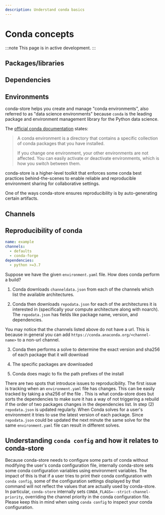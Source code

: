 ```yaml
---
description: Understand conda basics
---
```


# Conda concepts

:::note
This page is in active development.
:::

## Packages/libraries

<!-- TODO -->

## Dependencies

<!-- TODO -->

## Environments

conda-store helps you create and manage "conda environments", also referred to as "data science environments" because `conda` is the leading package and environment management library for the Python data science.

The [official conda documentation][conda-docs-environments] states:

> A conda environment is a directory that contains a specific collection of conda packages that you have installed.
>
> If you change one environment, your other environments are not affected. You can easily activate or deactivate environments, which is how you switch between them.

conda-store is a higher-level toolkit that enforces some conda best practices behind-the-scenes to enable reliable and reproducible environment sharing for collaborative settings.

One of the ways conda-store ensures reproducibility is by auto-generating certain artifacts.

## Channels

<!-- TODO -->

## Reproducibility of conda

```yaml
name: example
channels:
  - defaults
  - conda-forge
dependencies:
  - python >=3.7
```

Suppose we have the given `environment.yaml` file. How does conda
perform a build?

1. Conda downloads `channeldata.json` from each of the channels which
   list the available architectures.

2. Conda then downloads `repodata.json` for each of the architectures
   it is interested in (specifically your compute architecture along
   with noarch). The `repodata.json` has fields like package name,
   version, and dependencies.

You may notice that the channels listed above do not have a url. This
is because in general you can add
`https://conda.anaconda.org/<channel-name>` to a non-url channel.

3. Conda then performs a solve to determine the exact version and
   sha256 of each package that it will download

4. The specific packages are downloaded

5. Conda does magic to fix the path prefixes of the install

There are two spots that introduce issues to reproducibility. The
first issue is tracking when an `environment.yaml` file has
changes. This can be easily tracked by taking a sha256 of the file
. This is what conda-store does but sorts the dependencies to make
sure it has a way of not triggering a rebuild if the order of two
packages changes in the dependencies list. In step (2) `repodata.json`
is updated regularly. When Conda solves for a user's environment it
tries to use the latest version of each package. Since `repodata.json`
could be updated the next minute the same solve for the same
`environment.yaml` file can result in different solves.

<!-- External links -->
[conda-docs-environments]: https://docs.conda.io/projects/conda/en/latest/user-guide/concepts/environments.html

## Understanding `conda config` and how it relates to conda-store

Because conda-store needs to configure some parts of conda without modifying
the user's conda configuration file, internally conda-store sets some conda
configuration variables using environment variables. The impact of this is that
if a user tries to print their conda configuration with `conda config`, some of
the configuration settings displayed by that command will not reflect the values
that are actually used by conda-store. In particular, `conda-store` internally
sets `CONDA_FLAGS=--strict-channel-priority`, overriding the channel priority in
the conda configuration file. Please keep this in mind when using `conda config`
to inspect your conda configuration.
